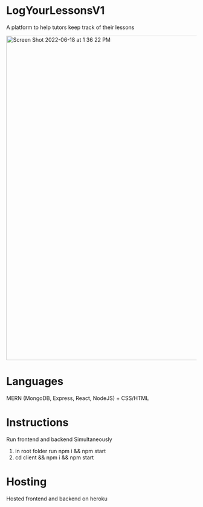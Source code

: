# LogYourLessonsV1
A platform to help tutors keep track of their lessons

<img width="859" alt="Screen Shot 2022-06-18 at 1 36 22 PM" src="https://user-images.githubusercontent.com/34591059/174456335-1dc738c4-ee9b-4157-83b4-43041d22ead1.png">

# Languages

MERN (MongoDB, Express, React, NodeJS) + CSS/HTML

# Instructions 

Run frontend and backend Simultaneously 

1. in root folder run npm i && npm start
2. cd client && npm i && npm start

# Hosting 

Hosted frontend and backend on heroku  
